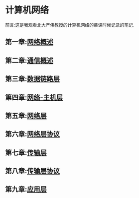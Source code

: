 # 计算机网络

前言:这是我观看北大严伟教授的计算机网络的慕课时候记录的笔记.

## 第一章:[网络概述](https://github.com/zzhangyuhang/computer-network/blob/master/1.网络概述.md)

## 第二章:[通信概述](https://github.com/zzhangyuhang/computer-network/blob/master/2.通信概述.md)

## 第三章:[数据链路层](https://github.com/zzhangyuhang/computer-network/blob/master/3.数据链路层概述.md)

## 第四章:[网络-主机层](https://github.com/zzhangyuhang/computer-network/blob/master/4.网络-主机层.md)

## 第五章:[网络层](https://github.com/zzhangyuhang/computer-network/blob/master/5.网络层.md)

## 第六章:[网络层协议](https://github.com/zzhangyuhang/computer-network/blob/master/6.网络层协议.md)

## 第七章:[传输层](https://github.com/zzhangyuhang/computer-network/blob/master/7.传输层.md)

## 第八章:[传输层协议](https://github.com/zzhangyuhang/computer-network/blob/master/8.传输层协议.md)

## 第九章:[应用层](https://github.com/zzhangyuhang/computer-network/blob/master/9.应用层.md)